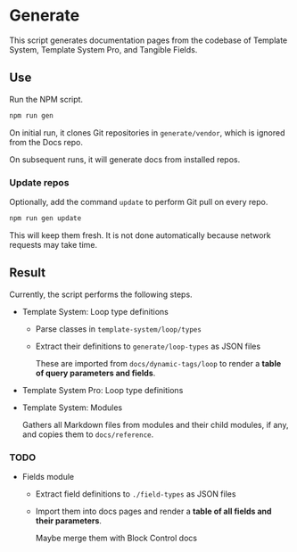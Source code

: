 # Generate

This script generates documentation pages from the codebase of Template System, Template System Pro, and Tangible Fields.

## Use

Run the NPM script.

```sh
npm run gen
```

On initial run, it clones Git repositories in `generate/vendor`, which is ignored from the Docs repo.

On subsequent runs, it will generate docs from installed repos.

### Update repos

Optionally, add the command `update` to perform Git pull on every repo.

```sh
npm run gen update
```

This will keep them fresh. It is not done automatically because network requests may take time.


## Result

Currently, the script performs the following steps.

- Template System: Loop type definitions

  - Parse classes in `template-system/loop/types`

  - Extract their definitions to `generate/loop-types` as JSON files

    These are imported from `docs/dynamic-tags/loop` to render a **table of query parameters and fields**.

- Template System Pro: Loop type definitions

- Template System: Modules

  Gathers all Markdown files from modules and their child modules, if any, and copies them to `docs/reference`.


### TODO

- Fields module
  - Extract field definitions to `./field-types` as JSON files
  - Import them into docs pages and render a **table of all fields and their parameters**.

    Maybe merge them with Block Control docs

